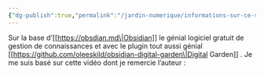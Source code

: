 ```yaml
---
{"dg-publish":true,"permalink":"/jardin-numerique/informations-sur-ce-site/","tags":["site"],"noteIcon":""}
---
```


Sur la base d’[[https://obsdian.md\|Obsidian]] le génial logiciel gratuit de gestion de connaissances et avec le plugin tout aussi génial [[https://github.com/oleeskild/obsidian-digital-garden\|Digital Garden]] . 
Je me suis basé sur cette vidéo dont je remercie l’auteur :
![[](https://youtu.be/7f8e5IiUkeo?si=ksA8ps28YeJG8iYY)](https://youtu.be/7f8e5IiUkeo?si=ksA8ps28YeJG8iYY)
